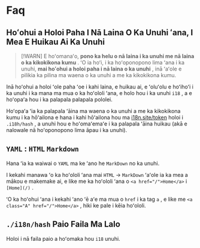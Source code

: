 # Faq

## Hoʻohui a Holoi Paha I Nā Laina O Ka Unuhi ʻana, I Mea E Huikau Ai Ka Unuhi

> [!WARN]
> E hoʻomanaʻo, **pono ka helu o nā laina i ka unuhi me nā laina o ka kikokikona kumu** .
> ʻO ia hoʻi, i ka hoʻoponopono lima ʻana i ka unuhi, **mai hoʻohui a holoi paha i nā laina o ka unuhi** , inā ʻaʻole e pilikia ka pilina ma waena o ka unuhi a me ka kikokikona kumu.

Inā hoʻohui a holoi ʻole paha ʻoe i kahi laina, e huikau ai, e ʻoluʻolu e hoʻihoʻi i ka unuhi i ka mana ma mua o ka hoʻololi ʻana, e holo hou i ka unuhi `i18` , a e hoʻopaʻa hou i ka palapala palapala pololei.

Hoʻopaʻa ʻia ka palapala ʻāina ma waena o ka unuhi a me ka kikokikona kumu i ka hōʻailona e hana i kahi hōʻailona hou ma [i18n.site/token](//i18n.site/token) holoi i `.i18h/hash` , a unuhi hou e hoʻomaʻemaʻe i ka palapala ʻāina huikau (akā e nalowale nā hoʻoponopono lima āpau i ka unuhi).

## `YAML` : `HTML` `Markdown`

Hana ʻia ka waiwai o `YAML` ma ke ʻano he `MarkDown` no ka unuhi.

I kekahi manawa ʻo ka hoʻololi ʻana mai `HTML` → `MarkDown` ʻaʻole ia ka mea a mākou e makemake ai, e like me ka hoʻololi ʻana o `<a href="/">Home</a>` i `[Home](/)` .

ʻO ka hoʻohui ʻana i kekahi ʻano ʻē aʻe ma mua o `href` i ka tag `a` , e like me `<a class="A" href="/">Home</a>` , hiki ke pale i kēia hoʻololi.

## `./i18n/hash` Paio Faila Ma Lalo

Holoi i nā faila paio a hoʻomaka hou `i18` unuhi.